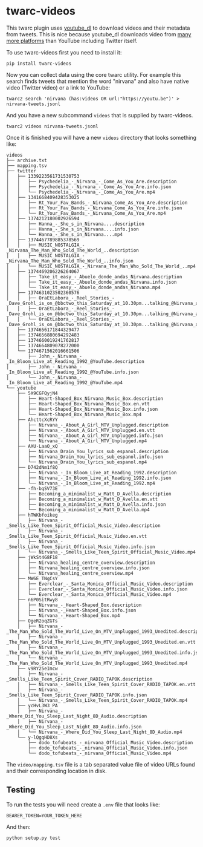 # twarc-videos

This twarc plugin uses [youtube_dl] to download videos and their metadata from
tweets. This is nice because youtube_dl downloads video from [many more
platforms] than YouTube including Twitter itself.

To use twarc-videos first you need to install it:

    pip install twarc-videos

Now you can collect data using the core twarc utility. For example this search
finds tweets that mention the word "nirvana" and also have native video
(Twitter video) or a link to YouTube:

    twarc2 search 'nirvana (has:videos OR url:"https://youtu.be")' > nirvana-tweets.jsonl

And you have a new subcommand `videos` that is supplied by twarc-videos.

    twarc2 videos nirvana-tweets.jsonl

Once it is finished you will have a new `videos` directory that looks something
like:

```
videos
├── archive.txt
├── mapping.tsv
├── twitter
│   ├── 1339223561731530753
│   │   ├── Psychedelia_-_Nirvana_-_Come_As_You_Are.description
│   │   ├── Psychedelia_-_Nirvana_-_Come_As_You_Are.info.json
│   │   └── Psychedelia_-_Nirvana_-_Come_As_You_Are.mp4
│   ├── 1341668409428353025
│   │   ├── Rt_Your_Fav_Bands_-_Nirvana_Come_As_You_Are.description
│   │   ├── Rt_Your_Fav_Bands_-_Nirvana_Come_As_You_Are.info.json
│   │   └── Rt_Your_Fav_Bands_-_Nirvana_Come_As_You_Are.mp4
│   ├── 1374212180002926594
│   │   ├── Hanna_-_She_s_in_Nirvana....description
│   │   ├── Hanna_-_She_s_in_Nirvana....info.json
│   │   └── Hanna_-_She_s_in_Nirvana....mp4
│   ├── 1374467789885378569
│   │   ├── MUSIC_NOSTALGIA_-_Nirvana_The_Man_Who_Sold_The_World_..description
│   │   ├── MUSIC_NOSTALGIA_-_Nirvana_The_Man_Who_Sold_The_World_..info.json
│   │   └── MUSIC_NOSTALGIA_-_Nirvana_The_Man_Who_Sold_The_World_..mp4
│   ├── 1374469206226264067
│   │   ├── Take_it_easy_-_Abuelo_donde_andas_Nirvana.description
│   │   ├── Take_it_easy_-_Abuelo_donde_andas_Nirvana.info.json
│   │   └── Take_it_easy_-_Abuelo_donde_andas_Nirvana.mp4
│   ├── 1374631023502360576
│   │   ├── OraEtLabora_-_Reel_Stories_-_Dave_Grohl_is_on_@bbctwo_this_Saturday_at_10.30pm...talking_@Nirvana_amp_@foofighters_with_Dermot_@radioleary_@wearecraftuk.description
│   │   ├── OraEtLabora_-_Reel_Stories_-_Dave_Grohl_is_on_@bbctwo_this_Saturday_at_10.30pm...talking_@Nirvana_amp_@foofighters_with_Dermot_@radioleary_@wearecraftuk.info.json
│   │   └── OraEtLabora_-_Reel_Stories_-_Dave_Grohl_is_on_@bbctwo_this_Saturday_at_10.30pm...talking_@Nirvana_amp_@foofighters_with_Dermot_@radioleary_@wearecraftuk.mp4
│   ├── 1374656171844329477
│   ├── 1374656880694292483
│   ├── 1374660019241762817
│   ├── 1374664809078272000
│   └── 1374671562016661506
│       ├── John_-_Nirvana_-_In_Bloom_Live_at_Reading_1992_@YouTube.description
│       ├── John_-_Nirvana_-_In_Bloom_Live_at_Reading_1992_@YouTube.info.json
│       └── John_-_Nirvana_-_In_Bloom_Live_at_Reading_1992_@YouTube.mp4
└── youtube
    ├── 5X9CGFQyjN4
    │   ├── Heart-Shaped_Box_Nirvana_Music_Box.description
    │   ├── Heart-Shaped_Box_Nirvana_Music_Box.en.vtt
    │   ├── Heart-Shaped_Box_Nirvana_Music_Box.info.json
    │   └── Heart-Shaped_Box_Nirvana_Music_Box.mp4
    ├── AhcttcXcRYY
    │   ├── Nirvana_-_About_A_Girl_MTV_Unplugged.description
    │   ├── Nirvana_-_About_A_Girl_MTV_Unplugged.en.vtt
    │   ├── Nirvana_-_About_A_Girl_MTV_Unplugged.info.json
    │   └── Nirvana_-_About_A_Girl_MTV_Unplugged.mp4
    ├── AXU-LaaO_xQ
    │   ├── Nirvana_Drain_You_lyrics_sub_espanol.description
    │   ├── Nirvana_Drain_You_lyrics_sub_espanol.info.json
    │   └── Nirvana_Drain_You_lyrics_sub_espanol.mp4
    ├── D742dNm1f8Q
    │   ├── Nirvana_-_In_Bloom_Live_at_Reading_1992.description
    │   ├── Nirvana_-_In_Bloom_Live_at_Reading_1992.info.json
    │   └── Nirvana_-_In_Bloom_Live_at_Reading_1992.mp4
    ├── -fh-bqSV73E
    │   ├── Becoming_a_minimalist_w_Matt_D_Avella.description
    │   ├── Becoming_a_minimalist_w_Matt_D_Avella.en.vtt
    │   ├── Becoming_a_minimalist_w_Matt_D_Avella.info.json
    │   └── Becoming_a_minimalist_w_Matt_D_Avella.mp4
    ├── hTWKbfoikeg
    │   ├── Nirvana_-_Smells_Like_Teen_Spirit_Official_Music_Video.description
    │   ├── Nirvana_-_Smells_Like_Teen_Spirit_Official_Music_Video.en.vtt
    │   ├── Nirvana_-_Smells_Like_Teen_Spirit_Official_Music_Video.info.json
    │   └── Nirvana_-_Smells_Like_Teen_Spirit_Official_Music_Video.mp4
    ├── jWkSt4G8F18
    │   ├── Nirvana_healing_centre_overview.description
    │   ├── Nirvana_healing_centre_overview.info.json
    │   └── Nirvana_healing_centre_overview.mp4
    ├── MW6E_TNgCsY
    │   ├── Everclear_-_Santa_Monica_Official_Music_Video.description
    │   ├── Everclear_-_Santa_Monica_Official_Music_Video.info.json
    │   └── Everclear_-_Santa_Monica_Official_Music_Video.mp4
    ├── n6P0SitRwy8
    │   ├── Nirvana_-_Heart-Shaped_Box.description
    │   ├── Nirvana_-_Heart-Shaped_Box.info.json
    │   └── Nirvana_-_Heart-Shaped_Box.mp4
    ├── OgeR2oqZGTs
    │   ├── Nirvana_-_The_Man_Who_Sold_The_World_Live_On_MTV_Unplugged_1993_Unedited.description
    │   ├── Nirvana_-_The_Man_Who_Sold_The_World_Live_On_MTV_Unplugged_1993_Unedited.en.vtt
    │   ├── Nirvana_-_The_Man_Who_Sold_The_World_Live_On_MTV_Unplugged_1993_Unedited.info.json
    │   └── Nirvana_-_The_Man_Who_Sold_The_World_Live_On_MTV_Unplugged_1993_Unedited.mp4
    ├── v9RY25eImcw
    │   ├── Nirvana_-_Smells_Like_Teen_Spirit_Cover_RADIO_TAPOK.description
    │   ├── Nirvana_-_Smells_Like_Teen_Spirit_Cover_RADIO_TAPOK.en.vtt
    │   ├── Nirvana_-_Smells_Like_Teen_Spirit_Cover_RADIO_TAPOK.info.json
    │   └── Nirvana_-_Smells_Like_Teen_Spirit_Cover_RADIO_TAPOK.mp4
    ├── ycHvL3W3_PA
    │   ├── Nirvana_-_Where_Did_You_Sleep_Last_Night_8D_Audio.description
    │   ├── Nirvana_-_Where_Did_You_Sleep_Last_Night_8D_Audio.info.json
    │   └── Nirvana_-_Where_Did_You_Sleep_Last_Night_8D_Audio.mp4
    └── y-lQgqHD8Xs
        ├── dodo_tofubeats_-_nirvana_Official_Music_Video.description
        ├── dodo_tofubeats_-_nirvana_Official_Music_Video.info.json
        └── dodo_tofubeats_-_nirvana_Official_Music_Video.mp4
```

The `video/mapping.tsv` file is a tab separated value file of video URLs found
and their corresponding location in disk. 

## Testing

To run the tests you will need create a `.env` file that looks like:

    BEARER_TOKEN=YOUR_TOKEN_HERE

And then:

    python setup.py test

[twarc]: https://github.com/docnow/twarc 
[youtube_dl]: https://youtube-dl.org/ 
[many more platforms]: http://ytdl-org.github.io/youtube-dl/supportedsites.html

